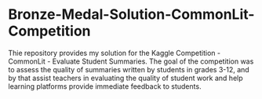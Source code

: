 # Bronze-Medal-Solution-CommonLit-Competition
Thie repository provides my solution for the Kaggle Competition - CommonLit - Evaluate Student Summaries. The goal of the competition was to assess the quality of summaries written by students in grades 3-12, and by that assist teachers in evaluating the quality of student work and help learning platforms provide immediate feedback to students. 
